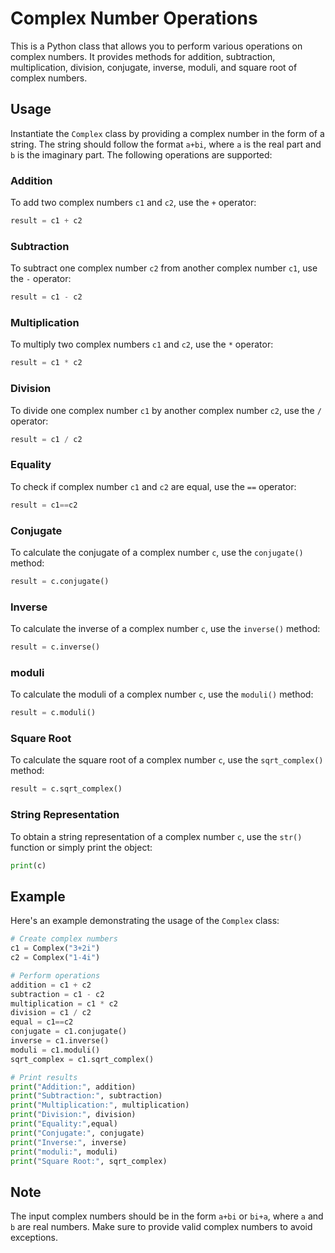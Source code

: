 # Complex Number Operations

This is a Python class that allows you to perform various operations on complex numbers. It provides methods for addition, subtraction, multiplication, division, conjugate, inverse, moduli, and square root of complex numbers.

## Usage

Instantiate the `Complex` class by providing a complex number in the form of a string. The string should follow the format `a+bi`, where `a` is the real part and `b` is the imaginary part. The following operations are supported:

### Addition

To add two complex numbers `c1` and `c2`, use the `+` operator:

```python
result = c1 + c2
```

### Subtraction

To subtract one complex number `c2` from another complex number `c1`, use the `-` operator:

```python
result = c1 - c2
```

### Multiplication

To multiply two complex numbers `c1` and `c2`, use the `*` operator:

```python
result = c1 * c2
```

### Division

To divide one complex number `c1` by another complex number `c2`, use the `/` operator:

```python
result = c1 / c2
```

### Equality

To check if complex number `c1` and `c2` are equal, use the `==` operator:

```python
result = c1==c2
```

### Conjugate

To calculate the conjugate of a complex number `c`, use the `conjugate()` method:

```python
result = c.conjugate()
```

### Inverse

To calculate the inverse of a complex number `c`, use the `inverse()` method:

```python
result = c.inverse()
```

### moduli

To calculate the moduli of a complex number `c`, use the `moduli()` method:

```python
result = c.moduli()
```

### Square Root

To calculate the square root of a complex number `c`, use the `sqrt_complex()` method:

```python
result = c.sqrt_complex()
```

### String Representation

To obtain a string representation of a complex number `c`, use the `str()` function or simply print the object:

```python
print(c)
```

## Example

Here's an example demonstrating the usage of the `Complex` class:

```python
# Create complex numbers
c1 = Complex("3+2i")
c2 = Complex("1-4i")

# Perform operations
addition = c1 + c2
subtraction = c1 - c2
multiplication = c1 * c2
division = c1 / c2
equal = c1==c2
conjugate = c1.conjugate()
inverse = c1.inverse()
moduli = c1.moduli()
sqrt_complex = c1.sqrt_complex()

# Print results
print("Addition:", addition)
print("Subtraction:", subtraction)
print("Multiplication:", multiplication)
print("Division:", division)
print("Equality:",equal)
print("Conjugate:", conjugate)
print("Inverse:", inverse)
print("moduli:", moduli)
print("Square Root:", sqrt_complex)
```

## Note

The input complex numbers should be in the form `a+bi` or `bi+a`, where `a` and `b` are real numbers. Make sure to provide valid complex numbers to avoid exceptions.